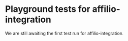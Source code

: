 # Playground tests for affilio-integration
We are still awaiting the first test run for affilio-integration.
